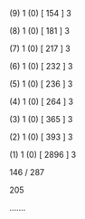 (9) 1 (0) [ 154 ] 3 


(8) 1 (0) [ 181 ] 3 


(7) 1 (0) [ 217 ] 3 


(6) 1 (0) [ 232 ] 3 


(5) 1 (0) [ 236 ] 3 


(4) 1 (0) [ 264 ] 3 


(3) 1 (0) [ 365 ] 3 


(2) 1 (0) [ 393 ] 3 


(1) 1 (0) [ 2896 ] 3 


146 / 287 


205 


....... 

